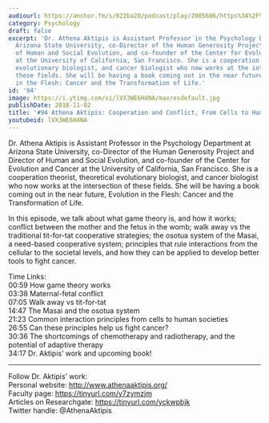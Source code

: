 ```yaml
---
audiourl: https://anchor.fm/s/822ba20/podcast/play/2005606/https%3A%2F%2Fd3ctxlq1ktw2nl.cloudfront.net%2Fproduction%2F2018-11-30%2F7707142-48000-2-9450f4b7f4af7.mp3
category: Psychology
draft: false
excerpt: 'Dr. Athena Aktipis is Assistant Professor in the Psychology Department at
  Arizona State University, co-Director of the Human Generosity Project and Director
  of Human and Social Evolution, and co-founder of the Center for Evolution and Cancer
  at the University of California, San Francisco. She is a cooperation theorist, theoretical
  evolutionary biologist, and cancer biologist who now works at the intersection of
  these fields. She will be having a book coming out in the near future, Evolution
  in the Flesh: Cancer and the Transformation of Life.'
id: '94'
image: https://i.ytimg.com/vi/lVX3WE6H4NA/maxresdefault.jpg
publishDate: 2018-11-02
title: '#94 Athena Aktipis: Cooperation and Conflict, From Cells to Human Societies'
youtubeid: lVX3WE6H4NA
---
```

<div class="timelinks">

Dr. Athena Aktipis is Assistant Professor in the Psychology Department at Arizona State University, co-Director of the Human Generosity Project and Director of Human and Social Evolution, and co-founder of the Center for Evolution and Cancer at the University of California, San Francisco. She is a cooperation theorist, theoretical evolutionary biologist, and cancer biologist who now works at the intersection of these fields. She will be having a book coming out in the near future, Evolution in the Flesh: Cancer and the Transformation of Life.

In this episode, we talk about what game theory is, and how it works; conflict between the mother and the fetus in the womb; walk away vs the traditional tit-for-tat cooperative strategies; the osotua system of the Masai, a need-based cooperative system; principles that rule interactions from the cellular to the societal levels, and how they can be applied to develop better tools to fight cancer.

Time Links:  
<time>00:59</time> How game theory works   
<time>03:38</time> Maternal-fetal conflict        
<time>07:05</time> Walk away vs tit-for-tat    
<time>14:47</time> The Masai and the osotua system    
<time>21:23</time> Common interaction principles from cells to human societies      
<time>26:55</time> Can these principles help us fight cancer?          
<time>30:36</time> The shortcomings of chemotherapy and radiotherapy, and the potential of adaptive therapy         
<time>34:17</time> Dr. Aktipis’ work and upcoming book!

---

Follow Dr. Aktipis’ work:  
Personal website: http://www.athenaaktipis.org/  
Faculty page: https://tinyurl.com/y7zymzjm  
Articles on Researchgate: https://tinyurl.com/yckwpbjk  
Twitter handle: @AthenaAktipis
</div>

